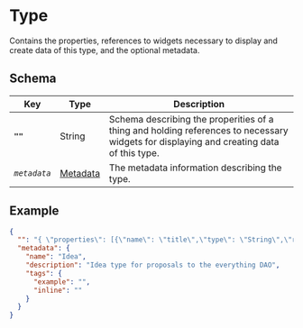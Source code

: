 # Type

Contains the properties, references to widgets necessary to display and create data of this type, and the optional metadata.

## Schema

| Key          | Type                              | Description                                     |
|--------------|-----------------------------------|-------------------------------------------------|
| **`""`**     | String                            | Schema describing the properities of a thing and holding references to necessary widgets for displaying and creating data of this type.                  |
| _`metadata`_ | [Metadata](../common/Metadata.md) | The metadata information describing the type. |

## Example

```json
{
  "": "{ \"properties\": [{\"name\": \"title\",\"type\": \"String\",\"required\": true }, {\"name\": \"description\",\"type\": \"md\",\"required\": false },], \"widgets\": {\"summary\": \"evrything.near/widget/Everything.Summary.Idea\",\"view\": \"evrything.near/widget/Everything.View.Idea\",\"create\": \"evrything.near/widget/Everything.Create.Idea\"}};",
  "metadata": {
    "name": "Idea",
    "description": "Idea type for proposals to the everything DAO",
    "tags": {
      "example": "",
      "inline": ""
    }
  }
}
```
